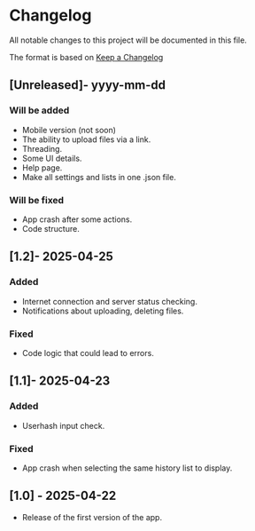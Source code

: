 # Changelog

All notable changes to this project will be documented in this file.

The format is based on [Keep a Changelog](https://keepachangelog.com/en/1.1.0/)

## [Unreleased]- yyyy-mm-dd

### Will be added

- Mobile version (not soon)
- The ability to upload files via a link.
- Threading.
- Some UI details.
- Help page.
- Make all settings and lists in one .json file.

### Will be fixed

- App crash after some actions.
- Code structure.


## [1.2]- 2025-04-25

### Added

- Internet connection and server status checking.
- Notifications about uploading, deleting files.

### Fixed

- Code logic that could lead to errors.


## [1.1]- 2025-04-23

### Added

- Userhash input check.

### Fixed

- App crash when selecting the same history list to display.


## [1.0] - 2025-04-22

- Release of the first version of the app.
